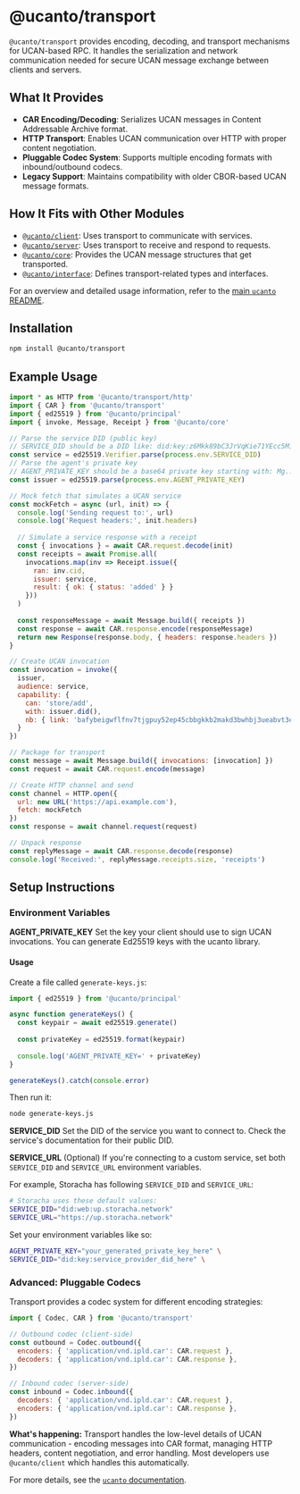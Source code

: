 # @ucanto/transport

`@ucanto/transport` provides encoding, decoding, and transport mechanisms for UCAN-based RPC. It handles the serialization and network communication needed for secure UCAN message exchange between clients and servers.

## What It Provides
- **CAR Encoding/Decoding**: Serializes UCAN messages in Content Addressable Archive format.
- **HTTP Transport**: Enables UCAN communication over HTTP with proper content negotiation.
- **Pluggable Codec System**: Supports multiple encoding formats with inbound/outbound codecs.
- **Legacy Support**: Maintains compatibility with older CBOR-based UCAN message formats.

## How It Fits with Other Modules
- [`@ucanto/client`](../client/README.md): Uses transport to communicate with services.
- [`@ucanto/server`](../server/README.md): Uses transport to receive and respond to requests.
- [`@ucanto/core`](../core/README.md): Provides the UCAN message structures that get transported.
- [`@ucanto/interface`](../interface/README.md): Defines transport-related types and interfaces.

For an overview and detailed usage information, refer to the [main `ucanto` README](../../Readme.md).

## Installation
```sh
npm install @ucanto/transport
```

## Example Usage
```js
import * as HTTP from '@ucanto/transport/http'
import { CAR } from '@ucanto/transport'
import { ed25519 } from '@ucanto/principal'
import { invoke, Message, Receipt } from '@ucanto/core'

// Parse the service DID (public key) 
// SERVICE_DID should be a DID like: did:key:z6Mkk89bC3JrVqKie71YEcc5M1SMVxuCgNx6zLZ8SYJsxALi
const service = ed25519.Verifier.parse(process.env.SERVICE_DID)
// Parse the agent's private key
// AGENT_PRIVATE_KEY should be a base64 private key starting with: Mg..
const issuer = ed25519.parse(process.env.AGENT_PRIVATE_KEY)

// Mock fetch that simulates a UCAN service
const mockFetch = async (url, init) => {
  console.log('Sending request to:', url)
  console.log('Request headers:', init.headers)
  
  // Simulate a service response with a receipt
  const { invocations } = await CAR.request.decode(init)
  const receipts = await Promise.all(
    invocations.map(inv => Receipt.issue({
      ran: inv.cid,
      issuer: service,
      result: { ok: { status: 'added' } }
    }))
  )
  
  const responseMessage = await Message.build({ receipts })
  const response = await CAR.response.encode(responseMessage)    
  return new Response(response.body, { headers: response.headers })
}

// Create UCAN invocation
const invocation = invoke({
  issuer,
  audience: service,
  capability: {
    can: 'store/add',
    with: issuer.did(),
    nb: { link: 'bafybeigwflfnv7tjgpuy52ep45cbbgkkb2makd3bwhbj3ueabvt3eq43ca' }
  }
})

// Package for transport
const message = await Message.build({ invocations: [invocation] })
const request = await CAR.request.encode(message)

// Create HTTP channel and send
const channel = HTTP.open({ 
  url: new URL('https://api.example.com'),
  fetch: mockFetch
})
const response = await channel.request(request)

// Unpack response  
const replyMessage = await CAR.response.decode(response)
console.log('Received:', replyMessage.receipts.size, 'receipts')
```

## Setup Instructions

### Environment Variables

**AGENT_PRIVATE_KEY**
Set the key your client should use to sign UCAN invocations. You can generate Ed25519 keys with the ucanto library.

#### Usage

Create a file called `generate-keys.js`:

```javascript
import { ed25519 } from '@ucanto/principal'

async function generateKeys() {
  const keypair = await ed25519.generate()
  
  const privateKey = ed25519.format(keypair)
  
  console.log('AGENT_PRIVATE_KEY=' + privateKey)
}

generateKeys().catch(console.error)
```

Then run it:

```bash
node generate-keys.js
```

**SERVICE_DID**
Set the DID of the service you want to connect to. Check the service's documentation for their public DID.

**SERVICE_URL** (Optional)
If you're connecting to a custom service, set both `SERVICE_DID` and `SERVICE_URL` environment variables.


For example, Storacha has following `SERVICE_DID` and `SERVICE_URL`:

```bash
# Storacha uses these default values:
SERVICE_DID="did:web:up.storacha.network"
SERVICE_URL="https://up.storacha.network"
```

Set your environment variables like so:
```bash
AGENT_PRIVATE_KEY="your_generated_private_key_here" \
SERVICE_DID="did:key:service_provider_did_here" \
```


### Advanced: Pluggable Codecs

Transport provides a codec system for different encoding strategies:

```js
import { Codec, CAR } from '@ucanto/transport'

// Outbound codec (client-side)
const outbound = Codec.outbound({
  encoders: { 'application/vnd.ipld.car': CAR.request },
  decoders: { 'application/vnd.ipld.car': CAR.response },
})

// Inbound codec (server-side)  
const inbound = Codec.inbound({
  decoders: { 'application/vnd.ipld.car': CAR.request },
  encoders: { 'application/vnd.ipld.car': CAR.response },
})
```

**What's happening:** Transport handles the low-level details of UCAN communication - encoding messages into CAR format, managing HTTP headers, content negotiation, and error handling. Most developers use `@ucanto/client` which handles this automatically.

For more details, see the [`ucanto` documentation](https://github.com/storacha/ucanto).